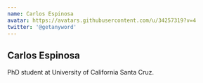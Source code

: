 ```yaml
---
name: Carlos Espinosa
avatar: https://avatars.githubusercontent.com/u/34257319?v=4
twitter: '@getanyword'
---
```


## Carlos Espinosa

PhD student at University of California Santa Cruz.
